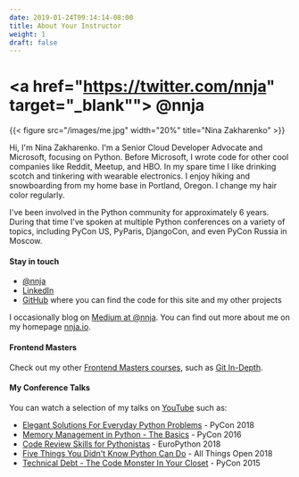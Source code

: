 ```yaml
---
date: 2019-01-24T09:14:14-08:00
title: About Your Instructor
weight: 1
draft: false
---
```


# <a href="https://twitter.com/nnja" target="_blank""><i class='fab fa-twitter'></i> @nnja</a>

{{< figure src="/images/me.jpg" width="20%" title="Nina Zakharenko" >}}
</a>

Hi, I'm Nina Zakharenko. I'm a Senior Cloud Developer Advocate and Microsoft, focusing on Python. Before Microsoft, I wrote code for other cool companies like Reddit, Meetup, and HBO. In my spare time I like drinking scotch and tinkering with wearable electronics. I enjoy hiking and snowboarding from my home base in Portland, Oregon. I change my hair color regularly.


I've been involved in the Python community for approximately 6 years. During that time I've spoken at multiple Python conferences on a variety of topics, including PyCon US, PyParis, DjangoCon, and even PyCon Russia in Moscow.

#### Stay in touch
- <a href="https://twitter.com/nnja" target="_blank"><i class='fab fa-twitter'></i> @nnja</a>
- <a href="https://www.linkedin.com/in/ninaz/" target="_blank"><i class='fab fa-linkedin'></i> LinkedIn</a>
- <a href="https://github.com/nnja/" target="_blank"><i class='fab fa-github'></i> GitHub</a> where you can find the code for this site and my other projects

I occasionally blog on <a href="https://medium.com/@nnja" target="_blank"><i class='fab fa-medium'></i> Medium at @nnja</a>. You can find out more about me on my homepage [nnja.io](https://nnja.io).

#### Frontend Masters

Check out my other [Frontend Masters courses](https://frontendmasters.com/teachers/nina-zakharenko/), such as [Git In-Depth](https://frontendmasters.com/courses/git-in-depth/).

#### My Conference Talks

You can watch a selection of my talks on <a href="https://www.youtube.com/playlist?list=PLU2JOyCJmabDwN3KYNaxwhl9ZyA3E3PP9" target="_blank"><i class='fab fa-youtube'></i> YouTube</a>
such as:

- [Elegant Solutions For Everyday Python Problems](https://www.youtube.com/watch?v=WiQqqB9MlkA) - PyCon 2018
- [Memory Management in Python - The Basics](https://www.youtube.com/watch?v=F6u5rhUQ6dU) - PyCon 2016
- [Code Review Skills for Pythonistas](https://www.youtube.com/watch?v=6L3ZVLtSeo8) - EuroPython 2018
- [Five Things You Didn't Know Python Can Do](https://www.youtube.com/watch?v=WlGkBqBRsik) - All Things Open 2018
- [Technical Debt - The Code Monster In Your Closet](https://www.youtube.com/watch?v=JKYktDRoRxw) - PyCon 2015
